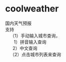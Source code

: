 # coolweather
国内天气预报<br/>
支持<br/>
      &nbsp;&nbsp;&nbsp;&nbsp;（1）手动输入城市查询，<br/>
         &nbsp;&nbsp;&nbsp;&nbsp; &nbsp;&nbsp;1）拼音输入查询<br/>
          &nbsp;&nbsp;&nbsp;&nbsp;&nbsp;&nbsp;2）中文查询<br/>
      &nbsp;&nbsp;&nbsp;&nbsp;（2）点击城市列表来查询<br/>
      
